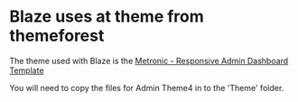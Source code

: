 ﻿# Blaze uses at theme from themeforest

The theme used with Blaze is the [Metronic - Responsive Admin Dashboard Template](http://themeforest.net/item/metronic-responsive-admin-dashboard-template/4021469?ref=acidie)

You will need to copy the files for Admin Theme4 in to the 'Theme' folder.